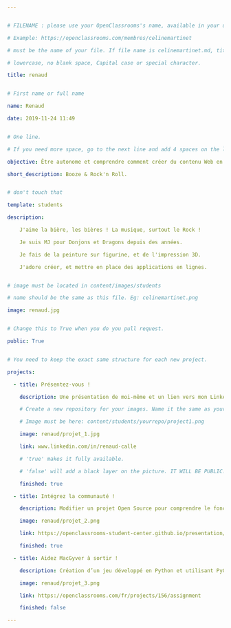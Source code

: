 ```yaml
---


# FILENAME : please use your OpenClassrooms's name, available in your url.

# Example: https://openclassrooms.com/membres/celinemartinet

# must be the name of your file. If file name is celinemartinet.md, title is celinemartinet.

# lowercase, no blank space, Capital case or special character.

title: renaud


# First name or full name

name: Renaud

date: 2019-11-24 11:49


# One line.

# If you need more space, go to the next line and add 4 spaces on the left, as in 'description'.

objective: Être autonome et comprendre comment créer du contenu Web en Python.

short_description: Booze & Rock'n Roll.


# don't touch that

template: students

description:

    J'aime la bière, les bières ! La musique, surtout le Rock !

    Je suis MJ pour Donjons et Dragons depuis des années.

    Je fais de la peinture sur figurine, et de l'impression 3D.

    J'adore créer, et mettre en place des applications en lignes.


# image must be located in content/images/students

# name should be the same as this file. Eg: celinemartinet.png

image: renaud.jpg


# Change this to True when you do you pull request.

public: True


# You need to keep the exact same structure for each new project.

projects:

  - title: Présentez-vous !

    description: Une présentation de moi-même et un lien vers mon LinkedIn.

    # Create a new repository for your images. Name it the same as your nickname and profile picture.

    # Image must be here: content/students/yourrepo/project1.png

    image: renaud/projet_1.jpg

    link: www.linkedin.com/in/renaud-calle

    # 'true' makes it fully available.

    # 'false' will add a black layer on the picture. IT WILL BE PUBLIC!

    finished: true

  - title: Intégrez la communauté !

    description: Modifier un projet Open Source pour comprendre le fonctionnement de Git, de Github et des pull requests.

    image: renaud/projet_2.png

    link: https://openclassrooms-student-center.github.io/presentation/students/renaud.html

    finished: true

  - title: Aidez MacGyver à sortir !

    description: Création d’un jeu développé en Python et utilisant PyGame.

    image: renaud/projet_3.png

    link: https://openclassrooms.com/fr/projects/156/assignment

    finished: false

---
```

